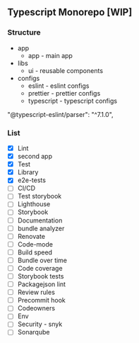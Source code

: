 ## Typescript Monorepo [WIP]

### Structure

- app
  - app - main app
- libs
  - ui - reusable components
- configs
  - eslint - eslint configs
  - prettier - prettier configs
  - typescript - typescript configs

"@typescript-eslint/parser": "^7.1.0",

### List

- [x] Lint
- [x] second app
- [x] Test
- [x] Library
- [x] e2e-tests
- [ ] CI/CD
- [ ] Test storybook
- [ ] Lighthouse
- [ ] Storybook
- [ ] Documentation
- [ ] bundle analyzer
- [ ] Renovate
- [ ] Code-mode
- [ ] Build speed
- [ ] Bundle over time
- [ ] Code coverage
- [ ] Storybook tests
- [ ] Packagejson lint
- [ ] Review rules
- [ ] Precommit hook
- [ ] Codeowners
- [ ] Env
- [ ] Security - snyk
- [ ] Sonarqube
